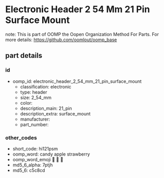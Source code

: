 # Electronic Header 2 54 Mm 21 Pin Surface Mount  

note: This is part of OOMP the Oopen Organization Method For Parts. For more details: https://github.com/oomlout/oomp_base

##  part details





### id
* oomp_id: electronic_header_2_54_mm_21_pin_surface_mount
  * classification: electronic
  * type: header
  * size: 2_54_mm
  * color: 
  * description_main: 21_pin
  * description_extra: surface_mount
  * manufacturer: 
  * part_number: 

### other_codes
* short_code: hi121psm
* oomp_word: candy apple strawberry
* oomp_word_emoji :candy: :apple: :strawberry:
* md5_6_alpha: 7ptjh
* md5_6: c5c8cd